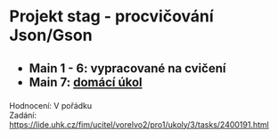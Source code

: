 <h1>Projekt stag - procvičování Json/Gson</h1>
<h2>
  <ul>
    <li>Main 1 - 6: vypracované na cvičení</li>
    <li>Main 7: <a href="https://lide.uhk.cz/fim/ucitel/vorelvo2/pro1/ukoly/3/tasks/2400191.html">domácí úkol</a></li>
  </ul>
</h2>
  
Hodnocení: V pořádku  
Zadání: https://lide.uhk.cz/fim/ucitel/vorelvo2/pro1/ukoly/3/tasks/2400191.html  
